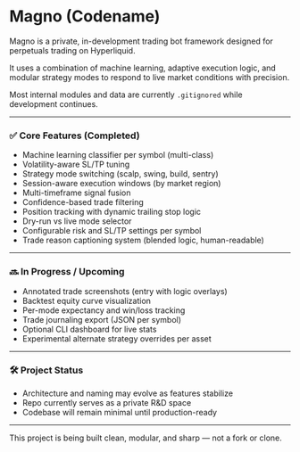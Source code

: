 # Magno (Codename)

Magno is a private, in-development trading bot framework designed for perpetuals trading on Hyperliquid.

It uses a combination of machine learning, adaptive execution logic, and modular strategy modes to respond to live market conditions with precision.

Most internal modules and data are currently `.gitignored` while development continues.

---

### ✅ Core Features (Completed)

- Machine learning classifier per symbol (multi-class)
- Volatility-aware SL/TP tuning
- Strategy mode switching (scalp, swing, build, sentry)
- Session-aware execution windows (by market region)
- Multi-timeframe signal fusion
- Confidence-based trade filtering
- Position tracking with dynamic trailing stop logic
- Dry-run vs live mode selector
- Configurable risk and SL/TP settings per symbol
- Trade reason captioning system (blended logic, human-readable)

---

### 🔜 In Progress / Upcoming

- Annotated trade screenshots (entry with logic overlays)
- Backtest equity curve visualization
- Per-mode expectancy and win/loss tracking
- Trade journaling export (JSON per symbol)
- Optional CLI dashboard for live stats
- Experimental alternate strategy overrides per asset

---

### 🛠️ Project Status

- Architecture and naming may evolve as features stabilize
- Repo currently serves as a private R&D space
- Codebase will remain minimal until production-ready

---

This project is being built clean, modular, and sharp — not a fork or clone.